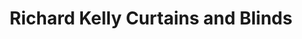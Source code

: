 ---
title: "Richard Kelly Curtains and Blinds"
url: /bray/richard-kelly-curtains-and-blinds/
shop: Gardinen
---